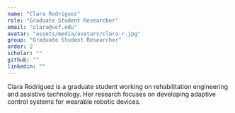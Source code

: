 ```yaml
---
name: "Clara Rodriguez"
role: "Graduate Student Researcher"
email: "clara@ucf.edu"
avatar: "assets/media/avatars/clara-r.jpg"
group: "Graduate Student Researcher"
order: 2
scholar: ""
github: ""
linkedin: ""
---
```


Clara Rodriguez is a graduate student working on rehabilitation engineering and assistive technology. Her research focuses on developing adaptive control systems for wearable robotic devices. 